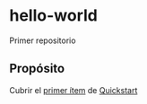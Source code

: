 # hello-world
Primer repositorio
## Propósito
Cubrir el [primer ítem](https://docs.github.com/en/get-started/quickstart/hello-world) de [Quickstart](https://docs.github.com/en/get-started/quickstart)
